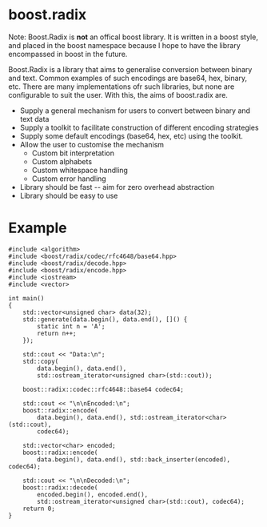 # boost.radix

Note: Boost.Radix is **not** an offical boost library. It is written in a boost style, and placed in the boost namespace because I hope to have the library encompassed in boost in the future.

Boost.Radix is a library that aims to generalise conversion between binary and text. Common examples of such encodings are base64, hex, binary, etc. There are many implementations ofr such libraries, but none are configurable to suit the user. With this, the aims of boost.radix are.

- Supply a general mechanism for users to convert between binary and text data
- Supply a toolkit to facilitate construction of different encoding strategies
- Supply some default encodings (base64, hex, etc) using the toolkit.
- Allow the user to customise the mechanism
  - Custom bit interpretation
  - Custom alphabets
  - Custom whitespace handling
  - Custom error handling
- Library should be fast -- aim for zero overhead abstraction
- Library should be easy to use

# Example

```
#include <algorithm>
#include <boost/radix/codec/rfc4648/base64.hpp>
#include <boost/radix/decode.hpp>
#include <boost/radix/encode.hpp>
#include <iostream>
#include <vector>

int main()
{
    std::vector<unsigned char> data(32);
    std::generate(data.begin(), data.end(), []() {
        static int n = 'A';
        return n++;
    });

    std::cout << "Data:\n";
    std::copy(
        data.begin(), data.end(),
        std::ostream_iterator<unsigned char>(std::cout));

    boost::radix::codec::rfc4648::base64 codec64;

    std::cout << "\n\nEncoded:\n";
    boost::radix::encode(
        data.begin(), data.end(), std::ostream_iterator<char>(std::cout),
        codec64);

    std::vector<char> encoded;
    boost::radix::encode(
        data.begin(), data.end(), std::back_inserter(encoded), codec64);

    std::cout << "\n\nDecoded:\n";
    boost::radix::decode(
        encoded.begin(), encoded.end(),
        std::ostream_iterator<unsigned char>(std::cout), codec64);
    return 0;
}
```
